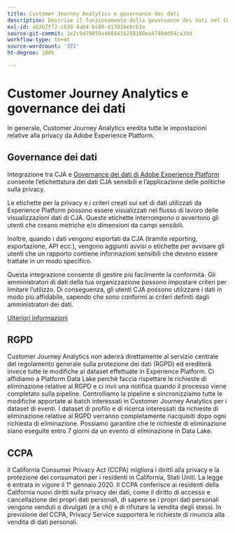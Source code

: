 ```yaml
---
title: Customer Journey Analytics e governance dei dati
description: Descrive il funzionamento della governance dei dati nel Customer Journey Analytics.
exl-id: ab2b7ff2-c638-4ab4-bc86-d1701bebcb1a
source-git-commit: 1e2c5d79059a4804416288188ea4740dd94ca33d
workflow-type: tm+mt
source-wordcount: '372'
ht-degree: 100%

---
```


# Customer Journey Analytics e governance dei dati

In generale, Customer Journey Analytics eredita tutte le impostazioni relative alla privacy da Adobe Experience Platform.

## Governance dei dati

Integrazione tra CJA e [Governance dei dati di Adobe Experience Platform](https://experienceleague.adobe.com/docs/experience-platform/query/home.html?lang=it) consente l’etichettatura dei dati CJA sensibili e l’applicazione delle politiche sulla privacy.

Le etichette per la privacy e i criteri creati sui set di dati utilizzati da Experience Platform possono essere visualizzati nel flusso di lavoro delle visualizzazioni dati di CJA. Queste etichette interrompono o avvertono gli utenti che creano metriche e/o dimensioni da campi sensibili.

Inoltre, quando i dati vengono esportati da CJA (tramite reporting, esportazione, API ecc.), vengono aggiunti avvisi o etichette per avvisare gli utenti che un rapporto contiene informazioni sensibili che devono essere trattate in un modo specifico.

Questa integrazione consente di gestire più facilmente la conformità. Gli amministratori di dati della tua organizzazione possono impostare criteri per limitare l’utilizzo. Di conseguenza, gli utenti CJA possono utilizzare i dati in modo più affidabile, sapendo che sono conformi ai criteri definiti dagli amministratori dei dati.

[Ulteriori informazioni](/help/data-views/data-governance.md)

## RGPD

Customer Journey Analytics non aderirà direttamente al servizio centrale del regolamento generale sulla protezione dei dati (RGPD) ed erediterà invece tutte le modifiche ai dataset effettuate in Experience Platform. Ci affidiamo a Platform Data Lake perché faccia rispettare le richieste di eliminazione relative al RGPD e ci invii una notifica quando il processo viene completato sulla pipeline. Controlliamo la pipeline e sincronizziamo tutte le modifiche apportate ai batch interessati in Customer Journey Analytics per i dataset di eventi. I dataset di profilo e di ricerca interessati da richieste di eliminazione relative al RGPD verranno completamente riacquisiti dopo ogni richiesta di eliminazione. Possiamo garantire che le richieste di eliminazione siano eseguite entro 7 giorni da un evento di eliminazione in Data Lake.

## CCPA

Il California Consumer Privacy Act (CCPA) migliora i diritti alla privacy e la protezione dei consumatori per i residenti in California, Stati Uniti. La legge è entrata in vigore il 1° gennaio 2020.
Il CCPA conferisce ai residenti della California nuovi diritti sulla privacy dei dati, come il diritto di accesso e cancellazione dei propri dati personali, di sapere se i propri dati personali vengono venduti o divulgati (e a chi) e di rifiutare la vendita degli stessi.
In previsione del CCPA, Privacy Service supporterà le richieste di rinuncia alla vendita di dati personali.
